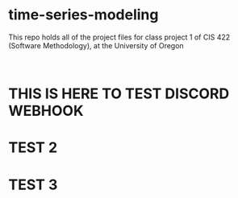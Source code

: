 # time-series-modeling
This repo holds all of the project files for class project 1 of CIS 422 (Software Methodology), at the University of Oregon

</br>

# THIS IS HERE TO TEST DISCORD WEBHOOK
# TEST 2
# TEST 3
